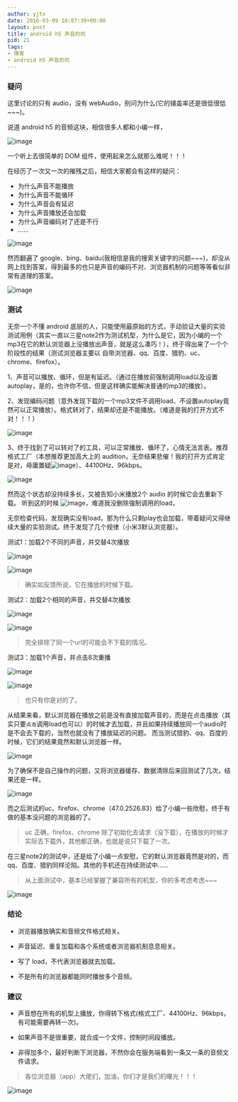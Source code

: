 ```yaml
---
author: yjtx
date: 2016-03-09 10:07:39+00:00
layout: post
title: android h5 声音的坑
pid: 21
tags:
- 博客
- android h5 声音的坑
---
```


### 疑问

这里讨论的只有 audio，没有 webAudio，别问为什么(它的铺盖率还是很低很低~~~)。

说道 android h5 的音频这块，相信很多人都和小编一样，

![image](sound/16.jpg)

一个听上去很简单的 DOM 组件，使用起来怎么就那么难呢！！！

在经历了一次又一次的摧残之后，相信大家都会有这样的疑问：

* 为什么声音不能播放
* 为什么声音不能循环
* 为什么声音会有延迟
* 为什么声音播放还会加载
* 为什么声音编码对了还是不行
* ......

![image](sound/14.jpg)

然而翻遍了 google、bing、baidu(我相信是我的搜索关键字的问题~~~)，却没从网上找到答案，得到最多的也只是声音的编码不对、浏览器机制的问题等等看似非常有道理的答案。

![image](sound/10.jpg)

### 测试
无奈一个不懂 android 底层的人，只能使用最原始的方式，手动验证大量的实验测试用例（其实一直以三星note2作为测试机型，为什么是它，因为小编的一个mp3在它的默认浏览器上没播放出声音，就是这么凑巧！），终于得出来了一个个阶段性的结果（测试浏览器主要以 自带浏览器、qq、百度、猎豹、uc、chrome、firefox）。

1、声音可以播放、循环，但是有延迟。（通过在播放前强制调用load以及设置autoplay，是的，也许你不信，但是这样确实能解决普通的mp3的播放）。

2、发现编码问题（意外发现下载的一个mp3文件不调用load、不设置autoplay竟然可以正常播放）。格式转对了，结果却还是不能播放。（难道是我的打开方式不对！！！）

![image](sound/18.jpg)

3、终于找到了可以转对了的工具，可以正常播放、循环了，心情无法言表。推荐格式工厂（本想推荐更加高大上的 audition，无奈结果悲催！我的打开方式肯定是对，毋庸置疑![image](sound/21.jpg)）、44100Hz、96kbps。

![image](sound/13.jpg)

然而这个状态却没持续多长，又被告知小米播放2个 audio 的时候它会去重新下载。
听到这的时候
![image](sound/20.jpg)，难道我没删除强制调用的load，

无奈检查代码，发现确实没有load，那为什么只剩play也会加载，带着疑问又得继续大量的实验测试。终于发现了几个规律（小米3默认浏览器）。

测试1：加载2个不同的声音，并交替4次播放

![image](sound/1_2.png)

![image](sound/1_1.png)


>确实如反馈所说，它在播放的时候下载。

测试2：加载2个相同的声音，并交替4次播放

![image](sound/2_2.png)

![image](sound/2_1.png)

>完全排除了同一个url的可能会不下载的情况。

测试3：加载1个声音，并点击8次重播

![image](sound/3_2.png)

![image](sound/3_1.png)

>也只有你是对的了。


从结果来看，默认浏览器在播放之前是没有直接加载声音的，而是在点击播放（其实只要```点击```调用load也可以）的时候才去加载，并且如果持续播放同一个audio时是不会去下载的，当然也就没有了播放延迟的问题。
而当测试猎豹、qq、百度的时候，它们的结果竟然和默认浏览器一样。

![image](sound/12.jpg) 

为了确保不是自己操作的问题，又将浏览器缓存、数据清除后来回测试了几次，结果还是一样。

![image](sound/17.jpg) 

而之后测试的uc、firefox、chrome（47.0.2526.83）给了小编一些欣慰，终于有做的基本没问题的浏览器的了。
> uc 正确，firefox、chrome 除了初始化去请求（没下载），在播放的时候才实际去下载外，其他都正确，也就是说只下载了一次。

在三星note2的测试中，还是给了小编一点安慰，它的默认浏览器竟然是对的，而qq、百度、猎豹同样沦陷。其他的手机还在持续测试中......

>从上面测试中，基本已经掌握了兼容所有的机型，你的多考虑考虑~~~

![image](sound/19.jpg)

### 结论

* 浏览器播放确实和音频文件格式相关。

* 声音延迟、重复加载和各个系统或者浏览器机制息息相关。
 
* 写了 load，不代表浏览器就去加载。

* 不是所有的浏览器都能同时播放多个音频。

### 建议

* 声音想在所有的机型上播放，你得转下格式(格式工厂、44100Hz、96kbps，有可能需要再转一次)。

* 如果声音不是很重要，就合成一个文件，控制时间段播放。

* 非得加多个，最好判断下浏览器，不然你会在服务端看到一条又一条的音频文件请求。

> 各位浏览器（app）大佬们，加油，你们才是我们的曙光！！！

![image](sound/22.jpg)
